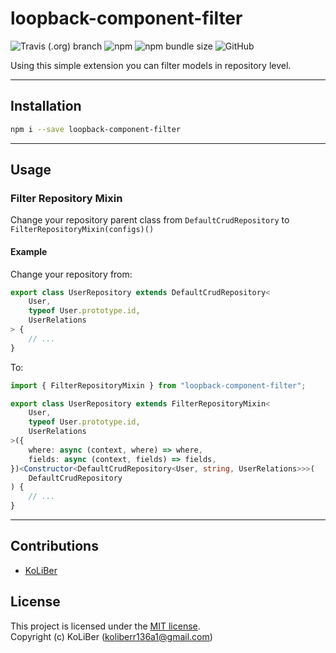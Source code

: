 # loopback-component-filter

![Travis (.org) branch](https://img.shields.io/travis/loopback4/loopback-component-filter/master)
![npm](https://img.shields.io/npm/v/loopback-component-filter)
![npm bundle size](https://img.shields.io/bundlephobia/min/loopback-component-filter)
![GitHub](https://img.shields.io/github/license/loopback4/loopback-component-filter)

Using this simple extension you can filter models in repository level.

---

## Installation

```bash
npm i --save loopback-component-filter
```

---

## Usage

### Filter Repository Mixin

Change your repository parent class from `DefaultCrudRepository` to `FilterRepositoryMixin(configs)()`

#### Example

Change your repository from:

```ts
export class UserRepository extends DefaultCrudRepository<
    User,
    typeof User.prototype.id,
    UserRelations
> {
    // ...
}
```

To:

```ts
import { FilterRepositoryMixin } from "loopback-component-filter";

export class UserRepository extends FilterRepositoryMixin<
    User,
    typeof User.prototype.id,
    UserRelations
>({
    where: async (context, where) => where,
    fields: async (context, fields) => fields,
})<Constructor<DefaultCrudRepository<User, string, UserRelations>>>(
    DefaultCrudRepository
) {
    // ...
}
```

---

## Contributions

-   [KoLiBer](https://www.linkedin.com/in/mohammad-hosein-nemati-665b1813b/)

## License

This project is licensed under the [MIT license](LICENSE.md).  
Copyright (c) KoLiBer (koliberr136a1@gmail.com)
